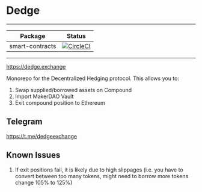 # Dedge

---
| Package  |    Status     |
|----------|:-------------:|
| smart-contracts | [![CircleCI](https://circleci.com/gh/studydefi/dedge.svg?style=svg)](https://circleci.com/gh/studydefi/dedge) |

---

https://dedge.exchange

Monorepo for the Decentralized Hedging protocol. This allows you to:

1. Swap supplied/borrowed assets on Compound
2. Import MakerDAO Vault
3. Exit compound position to Ethereum

## Telegram
https://t.me/dedgeexchange


## Known Issues
1. If exit positions fail, it is likely due to high slippages (i.e. you have to convert between too many tokens, might need to borrow more tokens change 105% to 125%)